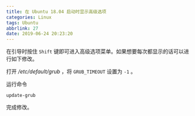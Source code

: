 ```yaml
---
title: 在 Ubuntu 18.04 启动时显示高级选项
categories: Linux
tags: Ubuntu
abbrlink: 27
date: 2019-06-24 20:23:20
---
```

在引导时按住 `Shift` 键即可进入高级选项菜单。如果想要每次都显示的话可以进行如下修改。

打开 */etc/default/grub* ，将 `GRUB_TIMEOUT` 设置为 `-1` 。

运行命令

```
update-grub
```

完成修改。
